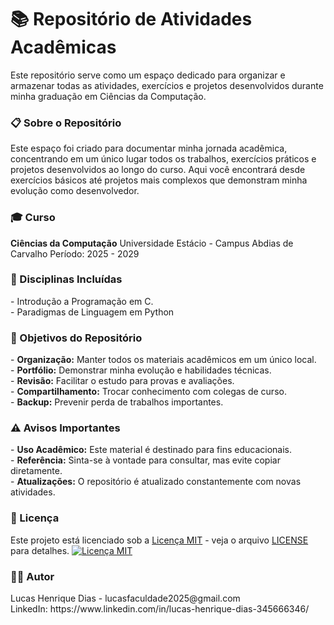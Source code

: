 <h1>📚 Repositório de Atividades Acadêmicas</h1>
<p>Este repositório serve como um espaço dedicado para organizar e armazenar todas as atividades, 
  exercícios e projetos desenvolvidos durante minha graduação em Ciências da Computação.</p>

<h3>📋 Sobre o Repositório</h3>
<p>Este espaço foi criado para documentar minha jornada acadêmica, concentrando em um único lugar 
  todos os trabalhos, exercícios práticos e projetos desenvolvidos ao longo do curso. Aqui você 
  encontrará desde exercícios básicos até projetos mais complexos que demonstram minha evolução 
  como desenvolvedor.</p>

<h3>🎓 Curso</h3>
<p><strong>Ciências da Computação</strong>
Universidade Estácio - Campus Abdias de Carvalho
Período: 2025 - 2029</p>

<h3>🧩 Disciplinas Incluídas</h3>
<p> - Introdução a Programação em C.<br>
  - Paradigmas de Linguagem em Python</p>

<h3>🎯 Objetivos do Repositório</h3>
<p>  - <strong>Organização:</strong> Manter todos os materiais acadêmicos em um único local.<br>
    - <strong>Portfólio:</strong> Demonstrar minha evolução e habilidades técnicas.<br>
    - <strong>Revisão:</strong> Facilitar o estudo para provas e avaliações.<br>
    - <strong>Compartilhamento:</strong> Trocar conhecimento com colegas de curso.<br>
    - <strong>Backup:</strong> Prevenir perda de trabalhos importantes.</p>

<h3>⚠️ Avisos Importantes</h3>
<p>  - <strong>Uso Acadêmico:</strong> Este material é destinado para fins educacionais.<br>
    - <strong>Referência:</strong> Sinta-se à vontade para consultar, mas evite copiar diretamente.<br>
    - <strong>Atualizações:</strong> O repositório é atualizado constantemente com novas atividades.</p>

<h3>📄 Licença</h3>
<p>Este projeto está licenciado sob a 
<a href="LICENSE" target="_blank">Licença MIT</a> - 
veja o arquivo <a href="LICENSE" target="_blank">LICENSE</a> para detalhes.

<a href="https://opensource.org/licenses/MIT" target="_blank">
  <img src="https://img.shields.io/badge/License-MIT-yellow.svg" alt="Licença MIT">
</a></p>

<h3>👨‍💻 Autor</h3>
<p>Lucas Henrique Dias - lucasfaculdade2025@gmail.com<br> LinkedIn: https://www.linkedin.com/in/lucas-henrique-dias-345666346/</p>
